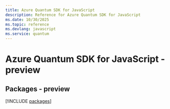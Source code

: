 ```yaml
---
title: Azure Quantum SDK for JavaScript
description: Reference for Azure Quantum SDK for JavaScript
ms.date: 10/30/2025
ms.topic: reference
ms.devlang: javascript
ms.service: quantum
---
```

# Azure Quantum SDK for JavaScript - preview
## Packages - preview
[!INCLUDE [packages](quantum-index.md)]